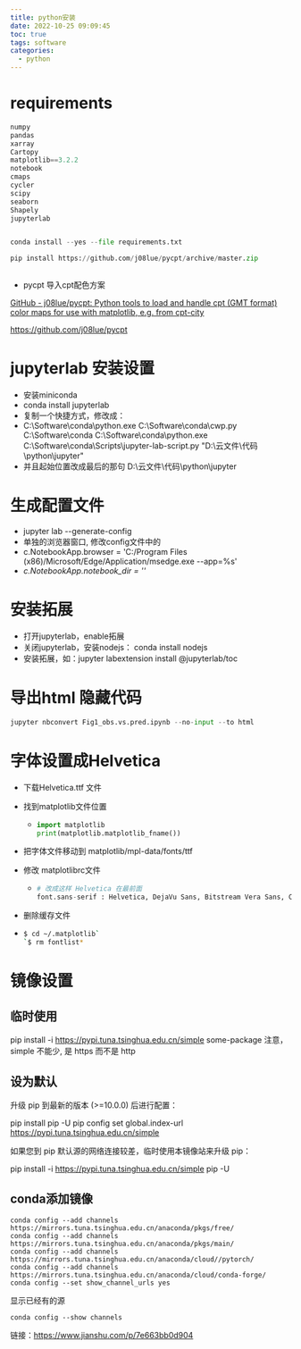 ```yaml
---
title: python安装
date: 2022-10-25 09:09:45
toc: true
tags: software
categories:
  - python
---
```


# requirements

```python
numpy
pandas
xarray
Cartopy
matplotlib==3.2.2
notebook
cmaps
cycler
scipy
seaborn
Shapely
jupyterlab


conda install --yes --file requirements.txt

pip install https://github.com/j08lue/pycpt/archive/master.zip
    

```

- pycpt 导入cpt配色方案

[GitHub - j08lue/pycpt: Python tools to load and handle cpt (GMT format) color maps for use with matplotlib, e.g. from cpt-city](https://github.com/j08lue/pycpt)

https://github.com/j08lue/pycpt



# jupyterlab 安装设置

- 安装miniconda
- conda install jupyterlab
- 复制一个快捷方式，修改成：
- C:\Software\conda\python.exe C:\Software\conda\cwp.py C:\Software\conda C:\Software\conda\python.exe C:\Software\conda\Scripts\jupyter-lab-script.py "D:\云文件\代码\python\jupyter"
- 并且起始位置改成最后的那句 D:\云文件\代码\python\jupyter

# 生成配置文件
- jupyter lab --generate-config
- 单独的浏览器窗口, 修改config文件中的
- c.NotebookApp.browser = 'C:/Program Files (x86)/Microsoft/Edge/Application/msedge.exe --app=%s'
- *c.NotebookApp.notebook_dir = ''*

# 安装拓展

- 打开jupyterlab，enable拓展
- 关闭jupyterlab，安装nodejs： conda install nodejs
- 安装拓展，如：jupyter labextension install @jupyterlab/toc

# 导出html 隐藏代码

```python
jupyter nbconvert Fig1_obs.vs.pred.ipynb --no-input --to html
```



# 字体设置成Helvetica

- 下载Helvetica.ttf 文件

- 找到matplotlib文件位置

  - ```python
    import matplotlib
    print(matplotlib.matplotlib_fname())
    ```

- 把字体文件移动到 matplotlib/mpl-data/fonts/ttf

- 修改 matplotlibrc文件

  - ```python
    # 改成这样 Helvetica 在最前面
    font.sans-serif : Helvetica, DejaVu Sans, Bitstream Vera Sans, Computer Modern Sans Serif, Lucida Grande, Verdana, Geneva, Lucid, Arial, Avant Garde, sans-serif
    ```

- 删除缓存文件
- ```bash
  $ cd ~/.matplotlib`
  `$ rm fontlist*
  ```

#  镜像设置

## 临时使用

pip install -i https://pypi.tuna.tsinghua.edu.cn/simple some-package
注意，simple 不能少, 是 https 而不是 http

## 设为默认

升级 pip 到最新的版本 (>=10.0.0) 后进行配置：

pip install pip -U
pip config set global.index-url https://pypi.tuna.tsinghua.edu.cn/simple

如果您到 pip 默认源的网络连接较差，临时使用本镜像站来升级 pip：

pip install -i https://pypi.tuna.tsinghua.edu.cn/simple pip -U

## conda添加镜像

```
conda config --add channels https://mirrors.tuna.tsinghua.edu.cn/anaconda/pkgs/free/
conda config --add channels https://mirrors.tuna.tsinghua.edu.cn/anaconda/pkgs/main/
conda config --add channels https://mirrors.tuna.tsinghua.edu.cn/anaconda/cloud//pytorch/
conda config --add channels https://mirrors.tuna.tsinghua.edu.cn/anaconda/cloud/conda-forge/
conda config --set show_channel_urls yes
```
显示已经有的源
```
conda config --show channels
```
链接：https://www.jianshu.com/p/7e663bb0d904



